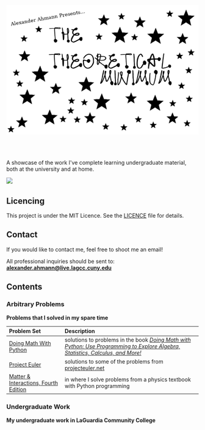 
<p style="text-align:center;"><img src="./assets/tmlogo.png"></p>
<br/><br/>

A showcase of the work I've complete learning undergraduate material, both at the university and at home.

<a href="https://patreon.com/gaussian"><img src="https://c5.patreon.com/external/logo/become_a_patron_button.png" /></a>

## Licencing
This project is under the MIT Licence. See the [LICENCE](LICENCE) file for details.

## Contact

If you would like to contact me, feel free to shoot me an email! 

All professional inquiries should be sent to: __[alexander.ahmann@live.lagcc.cuny.edu](alexander.ahmann@live.lagcc.cuny.edu)__

## Contents
### Arbitrary Problems
__Problems that I solved in my spare time__

|__Problem Set__|__Description__|
|:------------------------------|:----------|
|[Doing Math With Python](./problems/Textbook%20-%20Doing%20Math%20With%20Python) | solutions to problems in the book _[Doing Math with Python: Use Programming to Explore Algebra, Statistics, Calculus, and More!](https://www.nostarch.com/doingmathwithpython)_|
|[Project Euler](./problems/Website%20-%20Project%20Euler) |  solutions to some of the problems from [projecteuler.net](https://projecteuler.net) |
|[Matter & Interactions, Fourth Edition](/problems/Textbook%20-%20Matter%20and%20Interactions/)|in where I solve problems from a physics textbook with Python programming|

### Undergraduate Work
__My undergraduate work in LaGuardia Community College__
